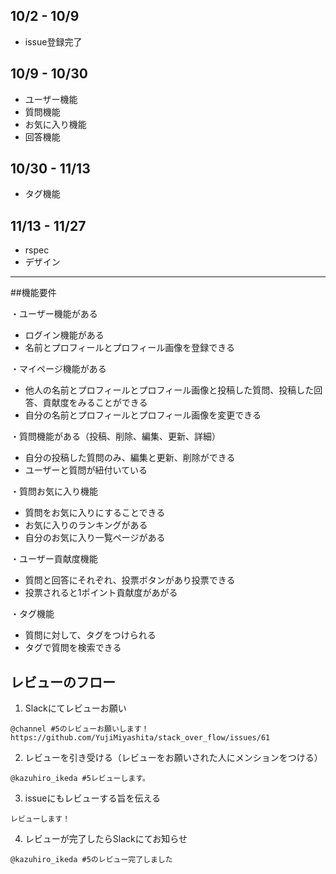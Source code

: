 ## 10/2 - 10/9
* issue登録完了

## 10/9 - 10/30
* ユーザー機能
* 質問機能
* お気に入り機能
* 回答機能

## 10/30 - 11/13
* タグ機能

## 11/13 - 11/27
* rspec
* デザイン

---
##機能要件

・ユーザー機能がある
* ログイン機能がある
* 名前とプロフィールとプロフィール画像を登録できる

・マイページ機能がある
* 他人の名前とプロフィールとプロフィール画像と投稿した質問、投稿した回答、貢献度をみることができる
* 自分の名前とプロフィールとプロフィール画像を変更できる

・質問機能がある（投稿、削除、編集、更新、詳細）
* 自分の投稿した質問のみ、編集と更新、削除ができる
* ユーザーと質問が紐付いている

・質問お気に入り機能
* 質問をお気に入りにすることできる
* お気に入りのランキングがある
* 自分のお気に入り一覧ページがある

・ユーザー貢献度機能
* 質問と回答にそれぞれ、投票ボタンがあり投票できる
* 投票されると1ポイント貢献度があがる

・タグ機能
* 質問に対して、タグをつけられる
* タグで質問を検索できる


## レビューのフロー

1. Slackにてレビューお願い

```
@channel #5のレビューお願いします！
https://github.com/YujiMiyashita/stack_over_flow/issues/61
```

2. レビューを引き受ける（レビューをお願いされた人にメンションをつける）

```
@kazuhiro_ikeda #5レビューします。
```

3. issueにもレビューする旨を伝える

```
レビューします！
```

4. レビューが完了したらSlackにてお知らせ

```
@kazuhiro_ikeda #5のレビュー完了しました
```
